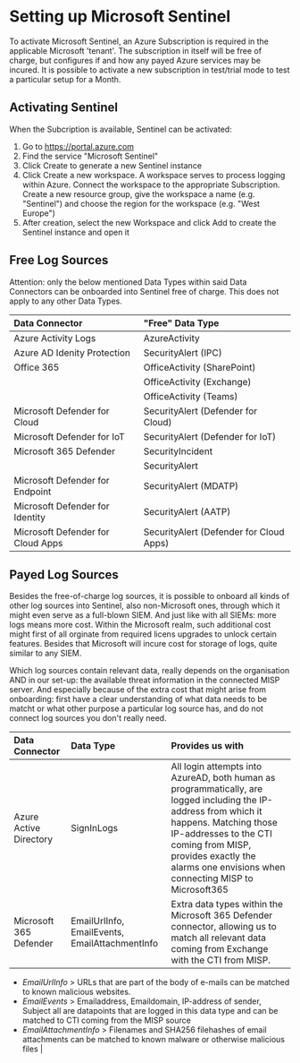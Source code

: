 # Setting up Microsoft Sentinel
To activate Microsoft Sentinel, an Azure Subscription is required in the applicable Microsoft 'tenant'. The subscription in itself will be free of charge, but configures if and how any payed Azure services may be incured. It is possible to activate a new subscription in test/trial mode to test a particular setup for a Month.

## Activating Sentinel
When the Subcription is available, Sentinel can be activated:
1. Go to https://portal.azure.com
2. Find the service "Microsoft Sentinel"
3. Click Create to generate a new Sentinel instance
4. Click Create a new workspace. A workspace serves to process logging within Azure. Connect the workspace to the appropriate Subscription. Create a new resource group, give the workspace a name (e.g. "Sentinel") and choose the region for the workspace (e.g. "West Europe")
5. After creation, select the new Workspace and click Add to create the Sentinel instance and open it

## Free Log Sources
Attention: only the below mentioned Data Types within said Data Connectors can be onboarded into Sentinel free of charge. This does not apply to any other Data Types.

| Data Connector | "Free" Data Type |
|:---------------|:-----------------|
| Azure Activity Logs | AzureActivity |
| Azure AD Idenity Protection | SecurityAlert (IPC) |
| Office 365 | OfficeActivity (SharePoint) |
| | OfficeActivity (Exchange) | 
| | OfficeActivity (Teams) |
| Microsoft Defender for Cloud | SecurityAlert (Defender for Cloud) |
| Microsoft Defender for IoT | SecurityAlert (Defender for IoT) |
| Microsoft 365 Defender | SecurityIncident |
| | SecurityAlert |
| Microsoft Defender for Endpoint | SecurityAlert (MDATP) |
| Microsoft Defender for Identity | SecurityAlert (AATP) |
| Microsoft Defender for Cloud Apps | SecurityAlert (Defender for Cloud Apps) |

## Payed Log Sources
Besides the free-of-charge log sources, it is possible to onboard all kinds of other log sources into Sentinel, also non-Microsoft ones, through which it might even serve as a full-blown SIEM. And just like with all SIEMs: more logs means more cost. Within the Microsoft realm, such additional cost might first of all orginate from required licens upgrades to unlock certain features. Besides that Microsoft will incure cost for storage of logs, quite similar to any SIEM.

Which log sources contain relevant data, really depends on the organisation AND in our set-up: the available threat information in the connected MISP server. And especially because of the extra cost that might arise from onboarding: first have a clear understanding of what data needs to be matcht or what other purpose a particular log source has, and do not connect log sources you don't really need.

| Data Connector | Data Type | Provides us with |
|:---------------|:----------|:-----------------|
| Azure Active Directory | SignInLogs | All login attempts into AzureAD, both human as programmatically, are logged including the IP-address from which it happens. Matching those IP-addresses to the CTI coming from MISP, provides exactly the alarms one envisions when connecting MISP to Microsoft365 |
| Microsoft 365 Defender | EmailUrlInfo, EmailEvents, EmailAttachmentInfo | Extra data types within the Microsoft 365 Defender connector, allowing us to match all relevant data coming from Exchange with the CTI from MISP. 

- *EmailUrlInfo* > URLs that are part of the body of e-mails can be matched to known malicious websites.
- *EmailEvents* > Emailaddress, Emaildomain, IP-address of sender, Subject all are datapoints that are logged in this data type and can be matched to CTI coming from the MISP source
- *EmailAttachmentInfo* > Filenames and SHA256 filehashes of email attachments can be matched to known malware or otherwise malicious files |
